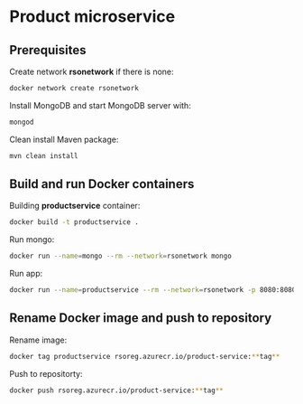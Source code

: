 # Product microservice

## Prerequisites

Create network **rsonetwork** if there is none:

```bash
docker network create rsonetwork
```

Install MongoDB and start MongoDB server with:
```bash
mongod
```

Clean install Maven package:
```bash
mvn clean install
```


## Build and run Docker containers

Building **productservice** container:
```bash
docker build -t productservice .
```

Run mongo:
```bash
docker run --name=mongo --rm --network=rsonetwork mongo
```

Run app:
```bash
docker run --name=productservice --rm --network=rsonetwork -p 8080:8080 -e MONGO_USER_URL=MONGO_URL=mongodb://mongo:27017/users productservice
```

## Rename Docker image and push to repository

Rename image:
```bash
docker tag productservice rsoreg.azurecr.io/product-service:**tag**
```

Push to repositorty:
```bash
docker push rsoreg.azurecr.io/product-service:**tag**
```
